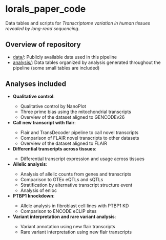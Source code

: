 # lorals_paper_code
Data tables and scripts for <i>Transcriptome variation in human tissues revealed by long-read sequencing</i>.

## Overview of repository
<ul>
  <li><a href="https://github.com/LappalainenLab/lorals_paper_code/tree/master/data">data/</a>: Publicly available data used in this pipeline </li> 
  <li><a href="https://github.com/LappalainenLab/lorals_paper_code/tree/master/analysis">analysis/</a>: Data tables organized by analysis generated throughout the pipeline (some small tables are included) </li> 
</ul>

## Analyses included
<ul>
  <li><b>Qualitative control</b>:</li>
  <ul>
    <li>Qualitative control by NanoPlot</li>
    <li>Three prime bias using the mitochondrial transcripts</li>
    <li>Overview of the dataset aligned to GENCODEv26</li>
  </ul>
  <li><b>Call new transcript with flair</b>:</li>
  <ul>
    <li>Flair and TransDecoder pipeline to call novel transcripts</li>
    <li>Comparison of FLAIR novel transcripts to other datasets</li>
    <li>Overview of the dataset aligned to FLAIR</li>
  </ul>
  <li><b>Differential transcripts across tissues</b>:</li>
  <ul>
    <li>Differential transcript expression and usage across tissues</li>
  </ul>
  <li><b>Allelic analysis</b>:</li>
  <ul>
    <li>Analysis of allelic counts from genes and transcripts</li>
    <li>Comparison to GTEx eQTLs and sQTLs</li>
    <li>Stratification by alternative transcript structure event</li>
    <li>Analysis of enloc</li>
  </ul>
  <li><b>PTBP1 knockdown</b>:</li>
  <ul>
    <li>Allele analysis in fibroblast cell lines with PTBP1 KD</li>
    <li>Comparison to ENCODE eCLIP sites</li>
  </ul>
  <li><b>Variant interpretation and rare variant analysis</b>:</li>
  <ul>
    <li>Variant annotation using new flair transcripts</li>
    <li>Rare variant interpretation using new flair transcripts</li>
  </ul>
</ul>
